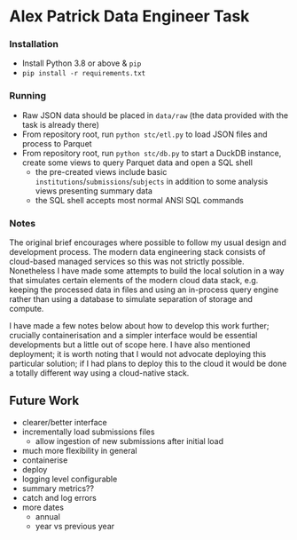 # Alex Patrick Data Engineer Task

### Installation

- Install Python 3.8 or above & `pip`
- `pip install -r requirements.txt`

### Running

- Raw JSON data should be placed in `data/raw` (the data provided with the task is already there)
- From repository root, run `python stc/etl.py` to load JSON files and process to Parquet
- From repository root, run `python stc/db.py` to start a DuckDB instance, create some views to query Parquet data and
  open a SQL shell
    - the pre-created views include basic `institutions`/`submissions`/`subjects` in addition to some analysis views
      presenting summary data
    - the SQL shell accepts most normal ANSI SQL commands

### Notes

The original brief encourages where possible to follow my usual design and development process. The modern data
engineering stack consists of cloud-based managed services so this was not strictly possible. Nonetheless I have made
some attempts to build the local solution in a way that simulates certain elements of the modern cloud data stack, e.g.
keeping the processed data in files and using an in-process query engine rather than using a database to simulate
separation of storage and compute.

I have made a few notes below about how to develop this work further; crucially containerisation and a simpler interface
would be essential developments but a little out of scope here. I have also mentioned deployment; it is worth noting
that I would not advocate deploying this particular solution; if I had plans to deploy this to the cloud it would be
done a totally different way using a cloud-native stack.

## Future Work

- clearer/better interface
- incrementally load submissions files
    - allow ingestion of new submissions after initial load
- much more flexibility in general
- containerise
- deploy
- logging level configurable
- summary metrics??
- catch and log errors
- more dates
    - annual
    - year vs previous year
